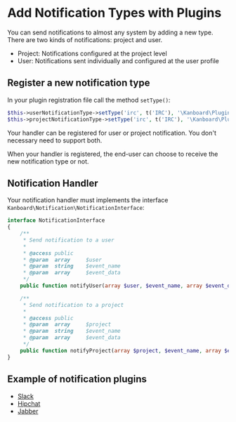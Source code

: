 Add Notification Types with Plugins
===================================

You can send notifications to almost any system by adding a new type.
There are two kinds of notifications: project and user.

- Project: Notifications configured at the project level
- User: Notifications sent individually and configured at the user profile

Register a new notification type
--------------------------------

In your plugin registration file call the method `setType()`:

```php
$this->userNotificationType->setType('irc', t('IRC'), '\Kanboard\Plugin\IRC\Notification\IrcHandler');
$this->projectNotificationType->setType('irc', t('IRC'), '\Kanboard\Plugin\IRC\Notification\IrcHandler');
```

Your handler can be registered for user or project notification. You don't necessary need to support both.

When your handler is registered, the end-user can choose to receive the new notification type or not.

Notification Handler
--------------------

Your notification handler must implements the interface `Kanboard\Notification\NotificationInterface`:

```php
interface NotificationInterface
{
    /**
     * Send notification to a user
     *
     * @access public
     * @param  array     $user
     * @param  string    $event_name
     * @param  array     $event_data
     */
    public function notifyUser(array $user, $event_name, array $event_data);

    /**
     * Send notification to a project
     *
     * @access public
     * @param  array     $project
     * @param  string    $event_name
     * @param  array     $event_data
     */
    public function notifyProject(array $project, $event_name, array $event_data);
}
```

Example of notification plugins
-------------------------------

- [Slack](https://github.com/kanboard/plugin-slack)
- [Hipchat](https://github.com/kanboard/plugin-hipchat)
- [Jabber](https://github.com/kanboard/plugin-jabber)

